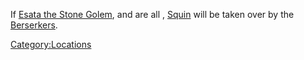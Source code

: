 If [Esata the Stone Golem](Esata_the_Stone_Golem.md "wikilink"), [](Mukai_the_Mountain.md) and [](Flying_Bull.md) are all [](World_States.md), [Squin](Squin.md "wikilink") will be
taken over by the [Berserkers](03%20-%20Projects%20&%20Wikis/Kenshi/Kenshi%20Wiki/Kenshi%20Wiki%20Template/Berserkers.md "wikilink").

[Category:Locations](Category:Locations "wikilink")